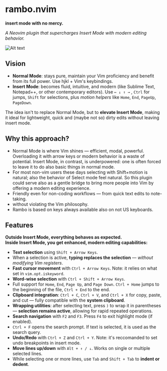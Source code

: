 # rambo.nvim

**insert mode with no mercy.**

_A Neovim plugin that supercharges Insert Mode with modern editing behavior._

![Alt text](https://i.imgur.com/w6gPgFJ.jpeg)

## Vision

- **Normal Mode**: stays pure, maintain your Vim proficiency and benefit from its full power. Use hjkl + Vim's keybindings.
- **Insert Mode**: becomes fluid, intuitive, and modern (like Sublime Text, Notepad++, or other contemporary editors). Use `← ↓ ↑ →` , `Ctrl` for jumps, `Shift` for selections, plus *motion helpers* like `Home`, `End`, `PageUp`, `PageDown`.

The idea isn't to replace Normal Mode, but to **elevate Insert Mode**, making it ideal for lightweight, quick and (maybe not so) dirty edits without leaving insert mode.

## Why this approach?

- Normal Mode is where Vim shines — efficient, modal, powerful. Overloading it with arrow keys or modern behavior is a waste of potential. Insert Mode, in contrast, is underpowered: one is often forced to leave it to do also basic things in normal mode.
- For most non-vim users these days selecting with Shift+motion is natural; also the behavior of Select mode feel natural. So this plugin could serve also as a gentle bridge to bring more people into Vim by offering a modern editing experience.
- Friendly even for non-coding workflows — from quick text edits to note-taking.
- without violating the Vim philosophy.
- Rambo is based on keys always available also on not US keyboards.

## Features

**Outside Insert Mode, everything behaves as expected.**  
**Inside Insert Mode, you get enhanced, modern editing capabilities:**

- **Text selection** using `Shift + Arrow Keys`.
- When a selection is active, **typing replaces the selection** — *without modifying Vim registers*.
- **Fast cursor movement** with `Ctrl + Arrow Keys`. Note: it relies on what set in `vim.opt.iskeyword`.
- **Word-wise selection** with `Ctrl + Shift + Arrow Keys`.
- Full support for `Home`, `End`, `Page Up`, and `Page Down`.
  `Ctrl + Home` jumps to the beginning of the file, `Ctrl + End` to the end.
- **Clipboard integration**: `Ctrl + C`, `Ctrl + V`, and `Ctrl + X` for copy, paste, and cut — fully compatible with the **system clipboard**.
- **Wrapping utilities**: after selecting text, press `)` to wrap it in parentheses — **selection remains active**, allowing for rapid repeated operations.
- **Search navigation** with `F2` and `F3`. Press `F4` to exit highlight mode (if enabled).
- `Ctrl + F` opens the search prompt. If text is selected, it is used as the search query.
- **Undo/Redo** with `Ctrl + Z` and `Ctrl + Y`. Note: it's reccomanded to set undo breakpoints in insert mode.
- **Move lines up/down** with `Alt + ↑ / ↓`. Works on single or multiple selected lines.
- While selecting one or more lines, use `Tab` and `Shift + Tab` to **indent or dedent**.
